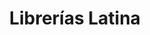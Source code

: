 ---
title: "Librerías Latina"
url: /ciudad-guayana-puerto-ordaz/librerias-latina-avenida-las-americas-2/
shop: Bücher
---